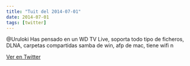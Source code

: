 ```yaml
---
title: "Tuit del 2014-07-01"
date: 2014-07-01
tags: [twitter]
---
```


@Uruloki Has pensado en un WD TV Live, soporta todo tipo de ficheros, DLNA, carpetas compartidas samba de win, afp de mac, tiene wifi n



[Ver en Twitter](https://twitter.com/i/web/status/484021796854063106)
